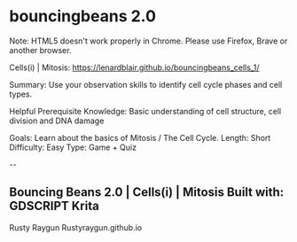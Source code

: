 # bouncingbeans 2.0

Note: HTML5 doesn't work properly in Chrome. Please use Firefox, Brave or another browser.

Cells(i) | Mitosis: 
https://lenardblair.github.io/bouncingbeans_cells_1/

Summary: Use your observation skills to identify cell cycle phases and cell types. 

Helpful Prerequisite Knowledge: Basic understanding of cell structure, cell division and DNA damage

Goals: Learn about the basics of Mitosis / The Cell Cycle. 
Length: Short
Difficulty: Easy
Type: Game + Quiz 

--

Bouncing Beans 2.0 | Cells(i) | Mitosis
Built with:
GDSCRIPT
Krita
--
Rusty Raygun
Rustyraygun.github.io

